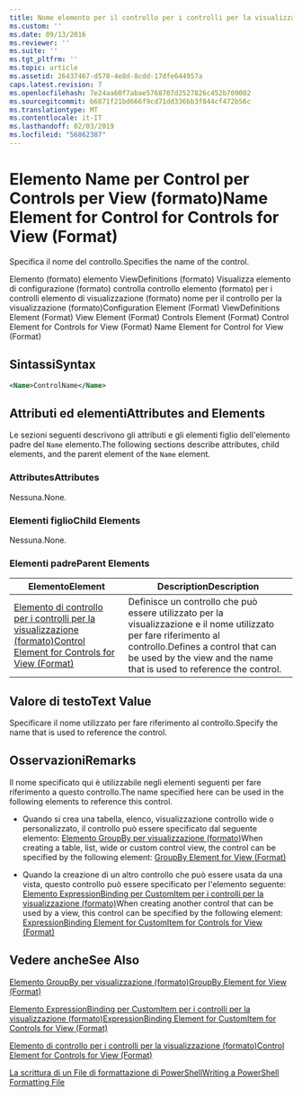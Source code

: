 ```yaml
---
title: Nome elemento per il controllo per i controlli per la visualizzazione (formato) | Microsoft Docs
ms.custom: ''
ms.date: 09/13/2016
ms.reviewer: ''
ms.suite: ''
ms.tgt_pltfrm: ''
ms.topic: article
ms.assetid: 26437467-d578-4e8d-8cdd-17dfe644957a
caps.latest.revision: 7
ms.openlocfilehash: 7e24aa60f7abae5768707d2527826c452b709002
ms.sourcegitcommit: b6871f21bd666f9cd71dd336bb3f844cf472b56c
ms.translationtype: MT
ms.contentlocale: it-IT
ms.lasthandoff: 02/03/2019
ms.locfileid: "56862387"
---
```

# <a name="name-element-for-control-for-controls-for-view-format"></a><span data-ttu-id="eed50-102">Elemento Name per Control per Controls per View (formato)</span><span class="sxs-lookup"><span data-stu-id="eed50-102">Name Element for Control for Controls for View (Format)</span></span>

<span data-ttu-id="eed50-103">Specifica il nome del controllo.</span><span class="sxs-lookup"><span data-stu-id="eed50-103">Specifies the name of the control.</span></span>

<span data-ttu-id="eed50-104">Elemento (formato) elemento ViewDefinitions (formato) Visualizza elemento di configurazione (formato) controlla controllo elemento (formato) per i controlli elemento di visualizzazione (formato) nome per il controllo per la visualizzazione (formato)</span><span class="sxs-lookup"><span data-stu-id="eed50-104">Configuration Element (Format) ViewDefinitions Element (Format) View Element (Format) Controls Element (Format) Control Element for Controls for View (Format) Name Element for Control for View (Format)</span></span>

## <a name="syntax"></a><span data-ttu-id="eed50-105">Sintassi</span><span class="sxs-lookup"><span data-stu-id="eed50-105">Syntax</span></span>

```xml
<Name>ControlName</Name>
```

## <a name="attributes-and-elements"></a><span data-ttu-id="eed50-106">Attributi ed elementi</span><span class="sxs-lookup"><span data-stu-id="eed50-106">Attributes and Elements</span></span>

<span data-ttu-id="eed50-107">Le sezioni seguenti descrivono gli attributi e gli elementi figlio dell'elemento padre del `Name` elemento.</span><span class="sxs-lookup"><span data-stu-id="eed50-107">The following sections describe attributes, child elements, and the parent element of the `Name` element.</span></span>

### <a name="attributes"></a><span data-ttu-id="eed50-108">Attributes</span><span class="sxs-lookup"><span data-stu-id="eed50-108">Attributes</span></span>

<span data-ttu-id="eed50-109">Nessuna.</span><span class="sxs-lookup"><span data-stu-id="eed50-109">None.</span></span>

### <a name="child-elements"></a><span data-ttu-id="eed50-110">Elementi figlio</span><span class="sxs-lookup"><span data-stu-id="eed50-110">Child Elements</span></span>

<span data-ttu-id="eed50-111">Nessuna.</span><span class="sxs-lookup"><span data-stu-id="eed50-111">None.</span></span>

### <a name="parent-elements"></a><span data-ttu-id="eed50-112">Elementi padre</span><span class="sxs-lookup"><span data-stu-id="eed50-112">Parent Elements</span></span>

|<span data-ttu-id="eed50-113">Elemento</span><span class="sxs-lookup"><span data-stu-id="eed50-113">Element</span></span>|<span data-ttu-id="eed50-114">Description</span><span class="sxs-lookup"><span data-stu-id="eed50-114">Description</span></span>|
|-------------|-----------------|
|[<span data-ttu-id="eed50-115">Elemento di controllo per i controlli per la visualizzazione (formato)</span><span class="sxs-lookup"><span data-stu-id="eed50-115">Control Element for Controls for View (Format)</span></span>](./control-element-for-controls-for-view-format.md)|<span data-ttu-id="eed50-116">Definisce un controllo che può essere utilizzato per la visualizzazione e il nome utilizzato per fare riferimento al controllo.</span><span class="sxs-lookup"><span data-stu-id="eed50-116">Defines a control that can be used by the view and the name that is used to reference the control.</span></span>|

## <a name="text-value"></a><span data-ttu-id="eed50-117">Valore di testo</span><span class="sxs-lookup"><span data-stu-id="eed50-117">Text Value</span></span>

<span data-ttu-id="eed50-118">Specificare il nome utilizzato per fare riferimento al controllo.</span><span class="sxs-lookup"><span data-stu-id="eed50-118">Specify the name that is used to reference the control.</span></span>

## <a name="remarks"></a><span data-ttu-id="eed50-119">Osservazioni</span><span class="sxs-lookup"><span data-stu-id="eed50-119">Remarks</span></span>

<span data-ttu-id="eed50-120">Il nome specificato qui è utilizzabile negli elementi seguenti per fare riferimento a questo controllo.</span><span class="sxs-lookup"><span data-stu-id="eed50-120">The name specified here can be used in the following elements to reference this control.</span></span>

- <span data-ttu-id="eed50-121">Quando si crea una tabella, elenco, visualizzazione controllo wide o personalizzato, il controllo può essere specificato dal seguente elemento: [Elemento GroupBy per visualizzazione (formato)](./groupby-element-for-view-format.md)</span><span class="sxs-lookup"><span data-stu-id="eed50-121">When creating a table, list, wide or custom control view, the control can be specified by the following element: [GroupBy Element for View (Format)](./groupby-element-for-view-format.md)</span></span>

- <span data-ttu-id="eed50-122">Quando la creazione di un altro controllo che può essere usata da una vista, questo controllo può essere specificato per l'elemento seguente: [Elemento ExpressionBinding per CustomItem per i controlli per la visualizzazione (formato)](./expressionbinding-element-for-customitem-for-controls-for-view-format.md)</span><span class="sxs-lookup"><span data-stu-id="eed50-122">When creating another control that can be used by a view, this control can be specified by the following element: [ExpressionBinding Element for CustomItem for Controls for View (Format)](./expressionbinding-element-for-customitem-for-controls-for-view-format.md)</span></span>

## <a name="see-also"></a><span data-ttu-id="eed50-123">Vedere anche</span><span class="sxs-lookup"><span data-stu-id="eed50-123">See Also</span></span>

[<span data-ttu-id="eed50-124">Elemento GroupBy per visualizzazione (formato)</span><span class="sxs-lookup"><span data-stu-id="eed50-124">GroupBy Element for View (Format)</span></span>](./groupby-element-for-view-format.md)

[<span data-ttu-id="eed50-125">Elemento ExpressionBinding per CustomItem per i controlli per la visualizzazione (formato)</span><span class="sxs-lookup"><span data-stu-id="eed50-125">ExpressionBinding Element for CustomItem for Controls for View (Format)</span></span>](./expressionbinding-element-for-customitem-for-controls-for-view-format.md)

[<span data-ttu-id="eed50-126">Elemento di controllo per i controlli per la visualizzazione (formato)</span><span class="sxs-lookup"><span data-stu-id="eed50-126">Control Element for Controls for View (Format)</span></span>](./control-element-for-controls-for-view-format.md)

[<span data-ttu-id="eed50-127">La scrittura di un File di formattazione di PowerShell</span><span class="sxs-lookup"><span data-stu-id="eed50-127">Writing a PowerShell Formatting File</span></span>](./writing-a-powershell-formatting-file.md)
